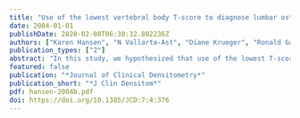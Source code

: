 ```yaml
---
title: "Use of the lowest vertebral body T-score to diagnose lumbar osteoporosis in men: is \"cherry picking\" appropriate?"
date: 2004-01-01
publishDate: 2020-02-08T06:30:32.802236Z
authors: ["Karen Hansen", "N Vallarta-Ast", "Diane Krueger", "Ronald Gangnon", "Marc Drezner", "Neil Binkley"]
publication_types: ["2"]
abstract: "In this study, we hypothesized that use of the lowest T-score among four lumbar vertebral bodies would lessen the impact of degenerative arthritis and other artifacts on diagnostic categorization at this site and increase study sensitivity, classifying more men with prior fracture as osteoporotic than the other two methods of lumbar spine analysis. Bone density studies of 533 male veterans measured between January and October 2002 were reviewed to determine diagnostic classification using the L1-L4 average, International Society for Clinical Densitometry (ISCD)-determined, and lowest lumbar vertebral body T-score. We calculated sensitivity and specificity of the three methods of spine analysis, using spine osteoporosis to indicate a positive test and prior fracture as the true indicator of osteoporosis. The lowest lumbar T-score performed with similar sensitivity and specificity to that of the lowest hip or wrist T-score in the ability to classify men with prior fracture as osteoporotic, whereas the average L1-L4 and ISCD-determined T-scores performed with lower sensitivity, but better specificity. In conclusion, this retrospective study suggests that use of the lowest vertebral body T-score among men increases diagnostic sensitivity of lumbar spine bone mass measurement. Prospective studies are needed to determine which of these three methods of lumbar spine analysis best predicts future fragility fracture in men and women."
featured: false
publication: "*Journal of Clinical Densitometry*"
publication_short: "*J Clin Densitom*"
pdf: hansen-2004b.pdf
doi: https://doi.org/10.1385/JCD:7:4:376
---
```


